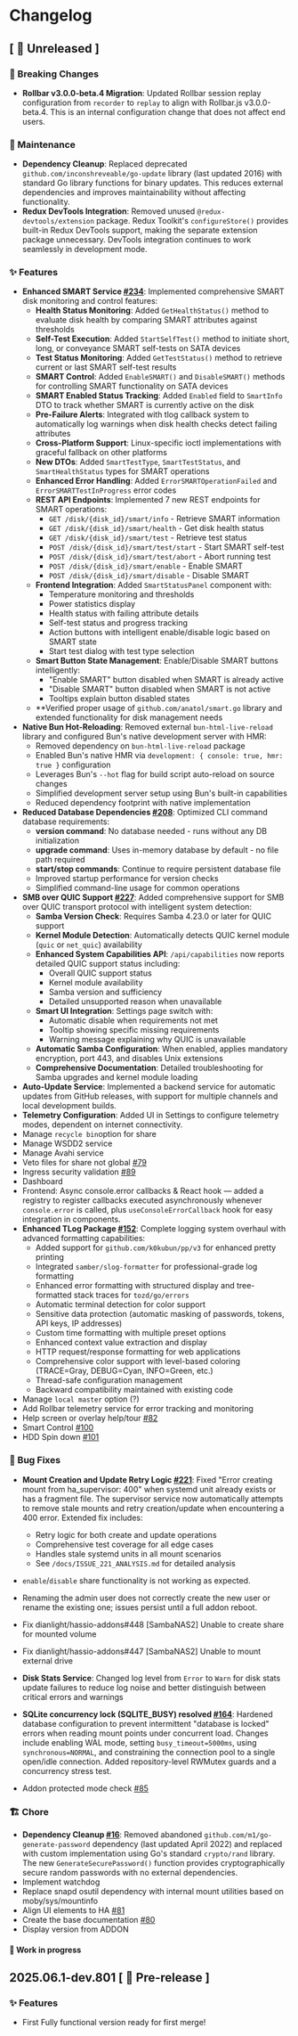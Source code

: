 <!-- DOCTOC SKIP -->

# Changelog

## [ 🚧 Unreleased ]

### 🔄 Breaking Changes

- **Rollbar v3.0.0-beta.4 Migration**: Updated Rollbar session replay configuration from `recorder` to `replay` to align with Rollbar.js v3.0.0-beta.4. This is an internal configuration change that does not affect end users.

### 🔧 Maintenance

- **Dependency Cleanup**: Replaced deprecated `github.com/inconshreveable/go-update` library (last updated 2016) with standard Go library functions for binary updates. This reduces external dependencies and improves maintainability without affecting functionality.
- **Redux DevTools Integration**: Removed unused `@redux-devtools/extension` package. Redux Toolkit's `configureStore()` provides built-in Redux DevTools support, making the separate extension package unnecessary. DevTools integration continues to work seamlessly in development mode.

### ✨ Features

- **Enhanced SMART Service [#234](https://github.com/dianlight/srat/issues/234)**: Implemented comprehensive SMART disk monitoring and control features:
  - **Health Status Monitoring**: Added `GetHealthStatus()` method to evaluate disk health by comparing SMART attributes against thresholds
  - **Self-Test Execution**: Added `StartSelfTest()` method to initiate short, long, or conveyance SMART self-tests on SATA devices
  - **Test Status Monitoring**: Added `GetTestStatus()` method to retrieve current or last SMART self-test results
  - **SMART Control**: Added `EnableSMART()` and `DisableSMART()` methods for controlling SMART functionality on SATA devices
  - **SMART Enabled Status Tracking**: Added `Enabled` field to `SmartInfo` DTO to track whether SMART is currently active on the disk
  - **Pre-Failure Alerts**: Integrated with tlog callback system to automatically log warnings when disk health checks detect failing attributes
  - **Cross-Platform Support**: Linux-specific ioctl implementations with graceful fallback on other platforms
  - **New DTOs**: Added `SmartTestType`, `SmartTestStatus`, and `SmartHealthStatus` types for SMART operations
  - **Enhanced Error Handling**: Added `ErrorSMARTOperationFailed` and `ErrorSMARTTestInProgress` error codes
  - **REST API Endpoints**: Implemented 7 new REST endpoints for SMART operations:
    - `GET /disk/{disk_id}/smart/info` - Retrieve SMART information
    - `GET /disk/{disk_id}/smart/health` - Get disk health status
    - `GET /disk/{disk_id}/smart/test` - Retrieve test status
    - `POST /disk/{disk_id}/smart/test/start` - Start SMART self-test
    - `POST /disk/{disk_id}/smart/test/abort` - Abort running test
    - `POST /disk/{disk_id}/smart/enable` - Enable SMART
    - `POST /disk/{disk_id}/smart/disable` - Disable SMART
  - **Frontend Integration**: Added `SmartStatusPanel` component with:
    - Temperature monitoring and thresholds
    - Power statistics display
    - Health status with failing attribute details
    - Self-test status and progress tracking
    - Action buttons with intelligent enable/disable logic based on SMART state
    - Start test dialog with test type selection
  - **Smart Button State Management**: Enable/Disable SMART buttons intelligently:
    - "Enable SMART" button disabled when SMART is already active
    - "Disable SMART" button disabled when SMART is not active
    - Tooltips explain button disabled states
  - **Verified proper usage of `github.com/anatol/smart.go` library and extended functionality for disk management needs
- **Native Bun Hot-Reloading**: Removed external `bun-html-live-reload` library and configured Bun's native development server with HMR:
  - Removed dependency on `bun-html-live-reload` package
  - Enabled Bun's native HMR via `development: { console: true, hmr: true }` configuration
  - Leverages Bun's `--hot` flag for build script auto-reload on source changes
  - Simplified development server setup using Bun's built-in capabilities
  - Reduced dependency footprint with native implementation
- **Reduced Database Dependencies [#208](https://github.com/dianlight/srat/issues/208)**: Optimized CLI command database requirements:
  - **version command**: No database needed - runs without any DB initialization
  - **upgrade command**: Uses in-memory database by default - no file path required
  - **start/stop commands**: Continue to require persistent database file
  - Improved startup performance for version checks
  - Simplified command-line usage for common operations
- **SMB over QUIC Support [#227](https://github.com/dianlight/srat/issues/227)**: Added comprehensive support for SMB over QUIC transport protocol with intelligent system detection:
  - **Samba Version Check**: Requires Samba 4.23.0 or later for QUIC support
  - **Kernel Module Detection**: Automatically detects QUIC kernel module (`quic` or `net_quic`) availability
  - **Enhanced System Capabilities API**: `/api/capabilities` now reports detailed QUIC support status including:
    - Overall QUIC support status
    - Kernel module availability
    - Samba version and sufficiency
    - Detailed unsupported reason when unavailable
  - **Smart UI Integration**: Settings page switch with:
    - Automatic disable when requirements not met
    - Tooltip showing specific missing requirements
    - Warning message explaining why QUIC is unavailable
  - **Automatic Samba Configuration**: When enabled, applies mandatory encryption, port 443, and disables Unix extensions
  - **Comprehensive Documentation**: Detailed troubleshooting for Samba upgrades and kernel module loading
- **Auto-Update Service**: Implemented a backend service for automatic updates from GitHub releases, with support for multiple channels and local development builds.
- **Telemetry Configuration**: Added UI in Settings to configure telemetry modes, dependent on internet connectivity.
- Manage `recycle bin`option for share
- Manage WSDD2 service
- Manage Avahi service
- Veto files for share not global [#79](https://github.com/dianlight/srat/issues/79)
- Ingress security validation [#89](https://github.com/dianlight/srat/issues/89)
- Dashboard
- Frontend: Async console.error callbacks & React hook — added a registry to register callbacks executed asynchronously whenever `console.error` is called, plus `useConsoleErrorCallback` hook for easy integration in components.
- **Enhanced TLog Package [#152](https://github.com/dianlight/srat/issues/152)**: Complete logging system overhaul with advanced formatting capabilities:
  - Added support for `github.com/k0kubun/pp/v3` for enhanced pretty printing
  - Integrated `samber/slog-formatter` for professional-grade log formatting
  - Enhanced error formatting with structured display and tree-formatted stack traces for `tozd/go/errors`
  - Automatic terminal detection for color support
  - Sensitive data protection (automatic masking of passwords, tokens, API keys, IP addresses)
  - Custom time formatting with multiple preset options
  - Enhanced context value extraction and display
  - HTTP request/response formatting for web applications
  - Comprehensive color support with level-based coloring (TRACE=Gray, DEBUG=Cyan, INFO=Green, etc.)
  - Thread-safe configuration management
  - Backward compatibility maintained with existing code
- Manage `local master` option (?)
- Add Rollbar telemetry service for error tracking and monitoring
- Help screen or overlay help/tour [#82](https://github.com/dianlight/srat/issues/82)
- Smart Control [#100](https://github.com/dianlight/srat/issues/100)
- HDD Spin down [#101](https://github.com/dianlight/srat/issues/101)

### 🐛 Bug Fixes

- **Mount Creation and Update Retry Logic [#221](https://github.com/dianlight/srat/issues/221)**: Fixed "Error creating mount from ha_supervisor: 400" when systemd unit already exists or has a fragment file. The supervisor service now automatically attempts to remove stale mounts and retry creation/update when encountering a 400 error. Extended fix includes:
  - Retry logic for both create and update operations
  - Comprehensive test coverage for all edge cases
  - Handles stale systemd units in all mount scenarios
  - See `/docs/ISSUE_221_ANALYSIS.md` for detailed analysis

- `enable`/`disable` share functionality is not working as expected.
- Renaming the admin user does not correctly create the new user or rename the existing one; issues persist until a full addon reboot.
- Fix dianlight/hassio-addons#448 [SambaNAS2] Unable to create share for mounted volume
- Fix dianlight/hassio-addons#447 [SambaNAS2] Unable to mount external drive
- **Disk Stats Service**: Changed log level from `Error` to `Warn` for disk stats update failures to reduce log noise and better distinguish between critical errors and warnings
- **SQLite concurrency lock (SQLITE_BUSY) resolved [#164](https://github.com/dianlight/srat/issues/164)**: Hardened database configuration to prevent intermittent "database is locked" errors when reading mount points under concurrent load. Changes include enabling WAL mode, setting `busy_timeout=5000ms`, using `synchronous=NORMAL`, and constraining the connection pool to a single open/idle connection. Added repository-level RWMutex guards and a concurrency stress test.
- Addon protected mode check [#85](https://github.com/dianlight/srat/issues/85)

### 🏗 Chore

- **Dependency Cleanup [#16](https://github.com/dianlight/srat/issues/16)**: Removed abandoned `github.com/m1/go-generate-password` dependency (last updated April 2022) and replaced with custom implementation using Go's standard `crypto/rand` library. The new `GenerateSecurePassword()` function provides cryptographically secure random passwords with no external dependencies.
- Implement watchdog
- Replace snapd osutil dependency with internal mount utilities based on moby/sys/mountinfo <!-- cspell:disable-line -->
- Align UI elements to HA [#81](https://github.com/dianlight/srat/issues/81)
- Create the base documentation [#80](https://github.com/dianlight/srat/issues/80)
- Display version from ADDON

#### **🚧 Work in progress**

## 2025.06.1-dev.801 [ 🧪 Pre-release ]

### ✨ Features

- First Fully functional version ready for first merge!
